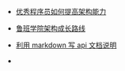 - [优秀程序员如何提高架构能力](https://www.epubit.com/articleDetails?id=8a97e43c996f448e93405199080646ab)
- [鲁班学院架构成长路线](https://www.processon.com/view/link/5db53025e4b0893e9a654cda#outline)
- [利用 markdown 写 api 文档说明 ](https://github.com/iuiuu/markdown-api-document)

- 

